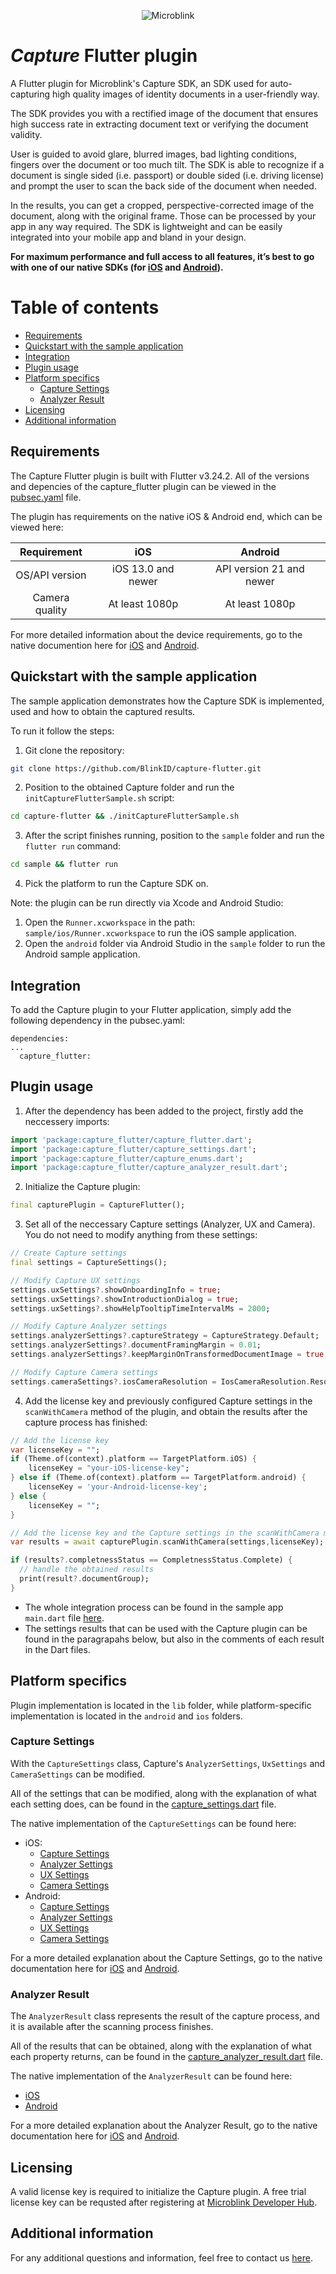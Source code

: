 <p align="center" >
  <img src="https://raw.githubusercontent.com/wiki/blinkid/blinkid-android/images/logo-microblink.png" alt="Microblink" title="Microblink">
</p>

# _Capture_ Flutter plugin
A Flutter plugin for Microblink's Capture SDK, an SDK used for auto-capturing high quality images of identity documents in a user-friendly way.

The SDK provides you with a rectified image of the document that ensures high success rate in extracting document text or verifying the document validity.

User is guided to avoid glare, blurred images, bad lighting conditions, fingers over the document or too much tilt. The SDK is able to recognize if a document is single sided (i.e. passport) or double sided (i.e. driving license) and prompt the user to scan the back side of the document when needed.

In the results, you can get a cropped, perspective-corrected image of the document, along with the original frame. Those can be processed by your app in any way required. The SDK is lightweight and can be easily integrated into your mobile app and bland in your design.

**For maximum performance and full access to all features, it’s best to go with one of our native SDKs (for [iOS](https://github.com/BlinkID/capture-ios) and [Android](https://github.com/BlinkID/capture-android)).**

# Table of contents
- [Requirements](#requirements)
- [Quickstart with the sample application](#quickstart-with-the-sample-application)
- [Integration](#integration)
- [Plugin usage](#plugin-usage)
- [Platform specifics](#platform-specifics)
  - [Capture Settings](#capture-settings)
  - [Analyzer Result](#analyzer-result)
- [Licensing](#licensing)
- [Additional information](#additional-information)

## <a name="requirements"></a> Requirements
The Capture Flutter plugin is built with Flutter v3.24.2.
All of the versions and depencies of the capture_flutter plugin can be viewed in the [pubsec.yaml](https://github.com/BlinkID/capture-flutter/blob/main/Capture/pubspec.yaml) file.

The plugin has requirements on the native iOS & Android end, which can be viewed here:

|   Requirement  	|         iOS        	|          Android         	|
|:--------------:	|:------------------:	|:------------------------:	|
| OS/API version 	| iOS 13.0 and newer 	| API version 21 and newer 	|
| Camera quality 	| At least 1080p     	| At least 1080p           	|

For more detailed information about the device requirements, go to the native documention here for [iOS](https://github.com/BlinkID/capture-ios?tab=readme-ov-file#-requirements) and [Android](https://github.com/BlinkID/capture-android?tab=readme-ov-file#-device-requirements).

## <a name="quickstart-with-the-sample-application"></a> Quickstart with the sample application
The sample application demonstrates how the Capture SDK is implemented, used and how to obtain the captured results.

To run it follow the steps:
1. Git clone the repository:
```bash
git clone https://github.com/BlinkID/capture-flutter.git
```
2. Position to the obtained Capture folder and run the `initCaptureFlutterSample.sh` script:
```bash
cd capture-flutter && ./initCaptureFlutterSample.sh
```
3. After the script finishes running, position to the `sample` folder and run the `flutter run` command:
```bash
cd sample && flutter run
```
4. Pick the platform to run the Capture SDK on.

Note: the plugin can be run directly via Xcode and Android Studio:
1. Open the `Runner.xcworkspace` in the path: `sample/ios/Runner.xcworkspace` to run the iOS sample application.
2. Open the `android` folder via Android Studio in the `sample` folder to run the Android sample application.

## Integration
To add the Capture plugin to your Flutter application, simply add the following dependency in the pubsec.yaml:
```
dependencies:
...
  capture_flutter:
```

## <a name="plugin-usage"></a> Plugin usage
1. After the dependency has been added to the project, firstly add the neccessery imports:
```dart
import 'package:capture_flutter/capture_flutter.dart';
import 'package:capture_flutter/capture_settings.dart';
import 'package:capture_flutter/capture_enums.dart';
import 'package:capture_flutter/capture_analyzer_result.dart';
```
2. Initialize the Capture plugin:
```dart
final capturePlugin = CaptureFlutter();
```
3. Set all of the neccessary Capture settings (Analyzer, UX and Camera). You do not need to modify anything from these settings:
```dart
// Create Capture settings
final settings = CaptureSettings();

// Modify Capture UX settings
settings.uxSettings?.showOnboardingInfo = true;
settings.uxSettings?.showIntroductionDialog = true;
settings.uxSettings?.showHelpTooltipTimeIntervalMs = 2000;

// Modify Capture Analyzer settings
settings.analyzerSettings?.captureStrategy = CaptureStrategy.Default;
settings.analyzerSettings?.documentFramingMargin = 0.01;
settings.analyzerSettings?.keepMarginOnTransformedDocumentImage = true;

// Modify Capture Camera settings
settings.cameraSettings?.iosCameraResolution = IosCameraResolution.Resolution4K;
```

4. Add the license key and previously configured Capture settings in the `scanWithCamera` method of the plugin, and obtain the results after the capture process has finished:
```dart
// Add the license key
var licenseKey = "";
if (Theme.of(context).platform == TargetPlatform.iOS) {
    licenseKey = "your-iOS-license-key";
} else if (Theme.of(context).platform == TargetPlatform.android) {
    licenseKey = 'your-Android-license-key';
} else {
    licenseKey = "";
}

// Add the license key and the Capture settings in the scanWithCamera method
var results = await capturePlugin.scanWithCamera(settings,licenseKey);

if (results?.completnessStatus == CompletnessStatus.Complete) {
  // handle the obtained results
  print(result?.documentGroup);
}
```

- The whole integration process can be found in the sample app `main.dart` file [here](https://github.com/BlinkID/capture-flutter/blob/main/sample_files/main.dart).
- The settings results that can be used with the Capture plugin can be found in the paragrapahs below, but also in the comments of each result in the Dart files.

## <a name="platform-specifics"></a> Platform specifics
Plugin implementation is located in the `lib` folder, while platform-specific implementation is located in the `android` and `ios` folders.

### <a name="capture-settings"></a> Capture Settings
With the `CaptureSettings` class, Capture's `AnalyzerSettings`, `UxSettings` and `CameraSettings` can be modified.

All of the settings that can be modified, along with the explanation of what each setting does, can be found in the [capture_settings.dart](https://github.com/BlinkID/capture-flutter/blob/main/Capture/lib/capture_settings.dart) file.

The native implementation of the `CaptureSettings` can be found here:
- iOS:
  - [Capture Settings](https://github.com/BlinkID/capture-flutter/blob/main/Capture/ios/Classes/CaptureSerializationUtils.swift#L72)
  - [Analyzer Settings](https://github.com/BlinkID/capture-flutter/blob/main/Capture/ios/Classes/CaptureSerializationUtils.swift#L88)
  - [UX Settings](https://github.com/BlinkID/capture-flutter/blob/develop/Capture/ios/Classes/CaptureSerializationUtils.swift#L143)
  - [Camera Settings](https://github.com/BlinkID/capture-flutter/blob/main/Capture/ios/Classes/CaptureSerializationUtils.swift#L168)
- Android:
  - [Capture Settings](https://github.com/BlinkID/capture-flutter/blob/main/Capture/android/src/main/kotlin/com/microblink/capture_flutter/CaptureSerializationUtils.kt#L45)
  - [Analyzer Settings](https://github.com/BlinkID/capture-flutter/blob/main/Capture/android/src/main/kotlin/com/microblink/capture_flutter/CaptureSerializationUtils.kt#L51)
  - [UX Settings](https://github.com/BlinkID/capture-flutter/blob/main/Capture/android/src/main/kotlin/com/microblink/capture_flutter/CaptureSerializationUtils.kt#L70)
  - [Camera Settings](https://github.com/BlinkID/capture-flutter/blob/develop/Capture/android/src/main/kotlin/com/microblink/capture_flutter/CaptureSerializationUtils.kt#L77)

For a more detailed explanation about the Capture Settings, go to the native documentation here for [iOS](https://blinkid.github.io/capture-ux-sp/documentation/captureux/mbiccapturesettings) and [Android](https://blinkid.github.io/capture-android/capture-ux/com.microblink.capture.settings/-capture-settings/index.html).

### <a name="analyzer-result"></a> Analyzer Result
The `AnalyzerResult` class represents the result of the capture process, and it is available after the scanning process finishes.

All of the results that can be obtained, along with the explanation of what each property returns, can be found in the [capture_analyzer_result.dart](https://github.com/BlinkID/capture-flutter/blob/main/Capture/lib/capture_analyzer_result.dart) file.

The native implementation of the `AnalyzerResult` can be found here:
- [iOS](https://github.com/BlinkID/capture-flutter/blob/main/Capture/ios/Classes/CaptureSerializationUtils.swift#L11)
- [Android](https://github.com/BlinkID/capture-flutter/blob/main/Capture/android/src/main/kotlin/com/microblink/capture_flutter/CaptureSerializationUtils.kt#L23)

For a more detailed explanation about the Analyzer Result, go to the native documentation here for [iOS](https://blinkid.github.io/capture-core-sp/documentation/capturecore/mbccanalyzerresult) and [Android](https://blinkid.github.io/capture-android/capture-core/com.microblink.capture.result/-analyzer-result/index.html?query=class%20AnalyzerResult).

## <a name="licensing"></a> Licensing
A valid license key is required to initialize the Capture plugin. A free trial license key can be requsted after registering at [Microblink Developer Hub](https://developer.microblink.com/).

## <a name="additional-information"></a> Additional information
For any additional questions and information, feel free to contact us [here](https://help.microblink.com).
